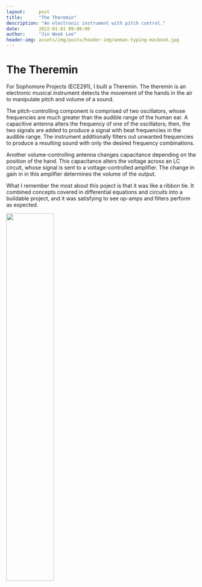 ```yaml
---
layout:     post
title:      "The Theremin"
description: "An electronic instrument with pitch control."
date:       2022-01-01 09:00:00
author:     "Jin Wook Lee"
header-img: assets/img/posts/header-img/woman-typing-macbook.jpg
---
```


# The Theremin

For Sophomore Projects (ECE291), I built a Theremin. The theremin is an electronic musical instrument detects the movement of the hands in the air to manipulate pitch and volume of a sound.

The pitch-controlling component is comprised of two oscillators, whose frequencies are much greater than the audible range of the human ear. A capacitive antenna alters the frequency of one of the oscillators; then, the two signals are added to produce a signal with beat frequencies in the audible range. The instrument additionally filters out unwanted frequencies to produce a resulting sound with only the desired frequency combinations.

Another volume-controlling antenna changes capacitance depending on the position of the hand. This capacitance alters the voltage across an LC circuit, whose signal is sent to a voltage-controlled amplifier. The change in gain in in this amplifier determines the volume of the output.

What I remember the most about this poject is that it was like a ribbon tie. It combined concepts covered in differential equations and circuits into a buildable project, and it was satisfying to see op-amps and filters perform as expected.

<img src="{{basepath}}/assets/img/theremin 1.png" width=50% height=50%>
<!-- ![Theremin image]({{basepath}}/assets/img/theremin 2.png | width=50) -->